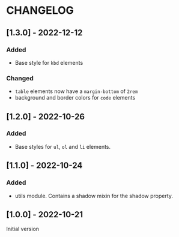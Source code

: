 
# CHANGELOG

## [1.3.0] - 2022-12-12

### Added
 - Base style for `kbd` elements

### Changed
 - `table` elements now have a `margin-bottom` of `2rem`
 - background and border colors for `code` elements

## [1.2.0] - 2022-10-26

### Added
 - Base styles for `ul`, `ol` and `li` elements.

## [1.1.0] - 2022-10-24

### Added
 - utils module. Contains a shadow mixin for the shadow property.

## [1.0.0] - 2022-10-21

Initial version
